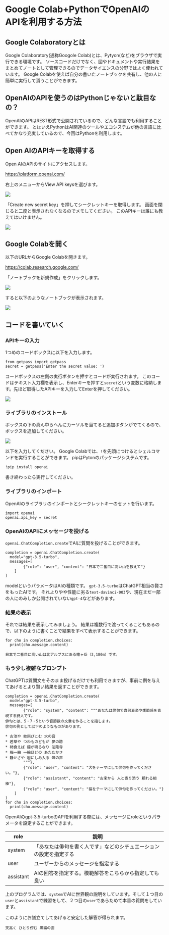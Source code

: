 # Google Colab+PythonでOpenAIのAPIを利用する方法

## Google Colaboratoryとは

Google Colaboratory(通称Googole Colab)とは、Pytyon(など)をブラウザで実行できる環境です。
ソースコードだけでなく、図やドキュメントや実行結果をまとめてノートとして管理できるのでデータサイエンスの分野ではよく使われています。
Google Colabを使えば自分の書いたノートブックを共有し、他の人に簡単に実行して貰うことができます。

## OpenAIのAPIを使うのはPythonじゃないと駄目なの？

OpenAIのAPIはREST形式で公開されているので、どんな言語でも利用することができます。
とはいえPythonはAI関連のツールやエコシステムが他の言語に比べてかなり充実しているので、今回はPythonを利用します。


## Open AIのAPIキーを取得する

Open AIのAPIのサイトにアクセスします。

https://platform.openai.com/


右上のメニューからView API keysを選びます。

![](./apikey1.png)

「Create new secret key」を押してシークレットキーを取得します。
画面を閉じると二度と表示されなくなるのでメモしてください。
このAPIキーは誰にも教えてはいけません。

![](./apikey2.png)


## Google Colabを開く

以下のURLからGoogle Colabを開きます。

https://colab.research.google.com/

「ノートブックを新規作成」をクリックします。

![](./python1.jpeg)

すると以下のようなノートブックが表示されます。

![](./python2.png)


## コードを書いていく

### APIキーの入力

1つめのコードボックスに以下を入力します。

```
from getpass import getpass
secret = getpass('Enter the secret value: ')
```

コードボックスの左側の実行ボタンを押すとコードが実行されます。
このコードはテキスト入力欄を表示し、Enterキーを押すと`secret`という変数に格納します。先ほど取得したAPIキーを入力してEnterを押してください。

![](./python3.png)


### ライブラリのインストール

ボックスの下の真ん中らへんにカーソルを当てると追加ボタンがでてくるので、ボックスを追加してください。

![](./python4.png)

以下を入力してください。
Google Colabでは、`!`を先頭につけるとシェルコマンドを実行することができます。
pipはPytonのパッケージシステムです。

```
!pip install openai 
```

書き終わったら実行してください。

### ライブラリのインポート

OpenAIのライブラリのインポートとシークレットキーのセットを行います。

```
import openai
openai.api_key = secret
```

### OpenAIのAPIにメッセージを投げる

`openai.ChatCompletion.create`でAIに質問を投げることができます。

```
completion = openai.ChatCompletion.create(
  model="gpt-3.5-turbo",
  messages=[
        {"role": "user", "content": "日本で二番目に高い山を教えて"}
    ]
)
```

modelというパラメータはAIの種類です。
`gpt-3.5-turbo`はChatGPT相当の賢さをもったAIです。
それよりやや性能に劣る`text-davinci-003`や、現在まだ一部の人にのみしか公開されていない`gpt-4`などがあります。

### 結果の表示

それでは結果を表示してみましょう。
結果は複数行で渡ってくることもあるので、以下のように書くことで結果をすべて表示することができます。

```
for cho in completion.choices:
  print(cho.message.content)
```

`日本で二番目に高い山は北アルプスにある槍ヶ岳（3,180m）です。`

### もう少し複雑なプロンプト

ChatGPTは質問文をそのまま投げるだけでも利用できますが、事前に例を与えてあげるとより賢い結果を返すことができます。

```
completion = openai.ChatCompletion.create(
  model="gpt-3.5-turbo",
  messages=[
        {"role": "system", "content": """あなたは俳句で喜怒哀楽や季節感を表現する詩人です。
俳句とは、5・7・5という音節数の文章を作ることを指します。
俳句の例として以下のようなものがあります。

* 古池や 蛙飛びこむ 水の音
* 若草や つわものどもが 夢の跡
* 柿食えば 鐘が鳴るなり 法隆寺
* 梅一輪 一輪ほどの あたたかさ
* 静かさや 岩にしみ入る 蝉の声
        """},
        {"role": "user", "content": "犬をテーマにして俳句を作ってください。"},
        {"role": "assistant", "content": "古来から 人と寄り添う 頼れる相棒"},
        {"role": "user", "content": "猫をテーマにして俳句を作ってください。"}
    ]
)
for cho in completion.choices:
  print(cho.message.content)
```

OpenAIのgpt-3.5-turboのAPIを利用する際には、メッセージにroleというパラメータを設定することができます。

|  role |  説明  |
| ---- | ---- |
|  system  |  「あなたは俳句を書く人です」などのシチュエーションの設定を指定する  |
|  user  |  ユーザーからのメッセージを指定する  |
|  assistant  |  AIの回答を指定する。模範解答をこちらから指定しても良い  |

上のプログラムでは、`system`でAIに世界観の説明をしています。そして１つ目の`user`と`assistant`で練習をして、２つ目の`user`であらためて本番の質問をしています。

このようにお膳立てしてあげると安定した解答が得られます。

`天高く ひとり佇む 黒猫の姿`
